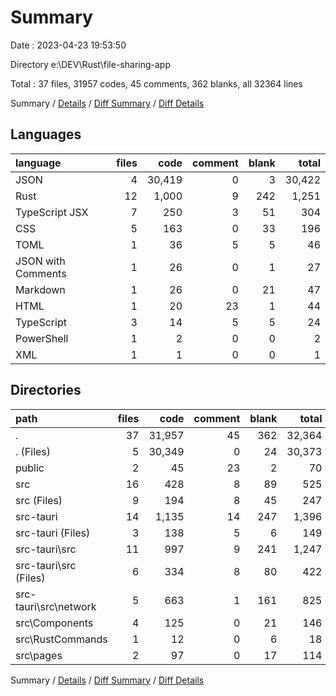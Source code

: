 # Summary

Date : 2023-04-23 19:53:50

Directory e:\\DEV\\Rust\\file-sharing-app

Total : 37 files,  31957 codes, 45 comments, 362 blanks, all 32364 lines

Summary / [Details](details.md) / [Diff Summary](diff.md) / [Diff Details](diff-details.md)

## Languages
| language | files | code | comment | blank | total |
| :--- | ---: | ---: | ---: | ---: | ---: |
| JSON | 4 | 30,419 | 0 | 3 | 30,422 |
| Rust | 12 | 1,000 | 9 | 242 | 1,251 |
| TypeScript JSX | 7 | 250 | 3 | 51 | 304 |
| CSS | 5 | 163 | 0 | 33 | 196 |
| TOML | 1 | 36 | 5 | 5 | 46 |
| JSON with Comments | 1 | 26 | 0 | 1 | 27 |
| Markdown | 1 | 26 | 0 | 21 | 47 |
| HTML | 1 | 20 | 23 | 1 | 44 |
| TypeScript | 3 | 14 | 5 | 5 | 24 |
| PowerShell | 1 | 2 | 0 | 0 | 2 |
| XML | 1 | 1 | 0 | 0 | 1 |

## Directories
| path | files | code | comment | blank | total |
| :--- | ---: | ---: | ---: | ---: | ---: |
| . | 37 | 31,957 | 45 | 362 | 32,364 |
| . (Files) | 5 | 30,349 | 0 | 24 | 30,373 |
| public | 2 | 45 | 23 | 2 | 70 |
| src | 16 | 428 | 8 | 89 | 525 |
| src (Files) | 9 | 194 | 8 | 45 | 247 |
| src-tauri | 14 | 1,135 | 14 | 247 | 1,396 |
| src-tauri (Files) | 3 | 138 | 5 | 6 | 149 |
| src-tauri\\src | 11 | 997 | 9 | 241 | 1,247 |
| src-tauri\\src (Files) | 6 | 334 | 8 | 80 | 422 |
| src-tauri\\src\\network | 5 | 663 | 1 | 161 | 825 |
| src\\Components | 4 | 125 | 0 | 21 | 146 |
| src\\RustCommands | 1 | 12 | 0 | 6 | 18 |
| src\\pages | 2 | 97 | 0 | 17 | 114 |

Summary / [Details](details.md) / [Diff Summary](diff.md) / [Diff Details](diff-details.md)